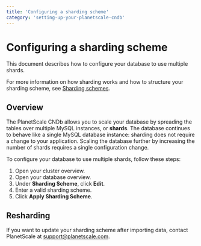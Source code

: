 ```yaml
---
title: 'Configuring a sharding scheme'
category: 'setting-up-your-planetscale-cndb'
---
```


# Configuring a sharding scheme

This document describes how to configure your database to use multiple shards.

For more information on how sharding works and how to structure your sharding scheme, see [Sharding schemes](sharding-schemes).

## Overview

The PlanetScale CNDb allows you to scale your database by spreading the tables over multiple MySQL instances, or **shards**. The database continues to behave like a single MySQL database instance: sharding does not require a change to your application. Scaling the database further by increasing the number of shards requires a single configuration change.

To configure your database to use multiple shards, follow these steps:

1. Open your cluster overview.
1. Open your database overview. <!-- ? -->
1. Under **Sharding Scheme**, click **Edit**.
1. Enter a valid sharding scheme.
1. Click **Apply Sharding Scheme**.

## Resharding

If you want to update your sharding scheme after importing data, contact PlanetScale at <support@planetscale.com>.
